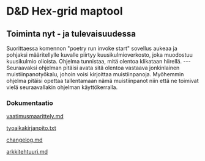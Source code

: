 # **D&D Hex-grid maptool**

## Toiminta nyt - ja tulevaisuudessa

Suorittaessa komennon "poetry run invoke start" sovellus aukeaa ja pohjaksi määritellylle kuvalle piirtyy kuusikulmioverkosto, joka muodostuu kuusikulmio olioista. Ohjelma tunnistaa, mitä olentoa klikataan hiirellä. --- Seuraavaksi ohjelman pitäisi avata sitä olentoa vastaava jonkinlainen muistiinpanotyökalu, johoin voisi kirjoittaa muistiinpanoja. Myöhemmin ohjelma pitäisi opettaa tallentamaan nämä muistiinpanot niin että ne toimivat vielä seuraavallakin ohjelman käyttökerralla. 

### Dokumentaatio

[vaatimusmaarittely.md](https://github.com/kaariroo/ot-harjoitustyo/blob/master/dokumentaatio/vaatimusmaarittely.md)

[tyoaikakirjanpito.txt](https://github.com/kaariroo/ot-harjoitustyo/blob/master/dokumentaatio/tyoaikakirjanpito.txt)

[changelog.md](https://github.com/kaariroo/ot-harjoitustyo/blob/master/hex-grid-app/dokumentaatio/changelog.md)

[arkkitehtuuri.md](https://github.com/kaariroo/ot-harjoitustyo/blob/master/hex-grid-app/dokumentaatio/arkkitehtuuri.md)
